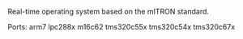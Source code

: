Real-time operating system based on the mITRON standard.

Ports:
arm7
lpc288x
m16c62
tms320c55x
tms320c54x
tms320c67x
